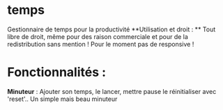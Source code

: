 # temps
Gestionnaire de temps pour la productivité
**Utilisation et droit : ** Tout libre de droit, même pour des raison commerciale et pour de la redistribution sans mention !
Pour le moment pas de responsive !

# Fonctionnalités :

**Minuteur** : Ajouter son temps, le lancer, mettre pause le réinitialiser avec 'reset'.. Un simple mais beau minuteur
